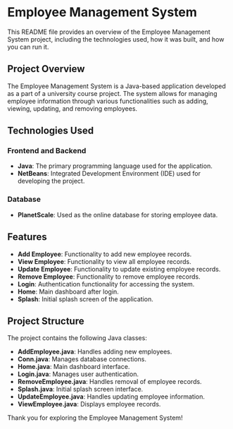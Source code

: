 # Employee Management System

This README file provides an overview of the Employee Management System project, including the technologies used, how it was built, and how you can run it.

## Project Overview

The Employee Management System is a Java-based application developed as a part of a university course project. The system allows for managing employee information through various functionalities such as adding, viewing, updating, and removing employees.

## Technologies Used

### Frontend and Backend

- **Java**: The primary programming language used for the application.
- **NetBeans**: Integrated Development Environment (IDE) used for developing the project.

### Database

- **PlanetScale**: Used as the online database for storing employee data.

## Features

- **Add Employee**: Functionality to add new employee records.
- **View Employee**: Functionality to view all employee records.
- **Update Employee**: Functionality to update existing employee records.
- **Remove Employee**: Functionality to remove employee records.
- **Login**: Authentication functionality for accessing the system.
- **Home**: Main dashboard after login.
- **Splash**: Initial splash screen of the application.

## Project Structure

The project contains the following Java classes:

- **AddEmployee.java**: Handles adding new employees.
- **Conn.java**: Manages database connections.
- **Home.java**: Main dashboard interface.
- **Login.java**: Manages user authentication.
- **RemoveEmployee.java**: Handles removal of employee records.
- **Splash.java**: Initial splash screen interface.
- **UpdateEmployee.java**: Handles updating employee information.
- **ViewEmployee.java**: Displays employee records.


Thank you for exploring the Employee Management System!
